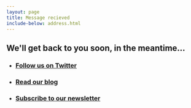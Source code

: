 ```yaml
---
layout: page
title: Message recieved
include-below: address.html
---
```


<h2 class="sub-heading sub-heading--centered">We'll get back to you soon, in the meantime...</h2>


<ul class="icon-list">
  <li class="icon-list__icon icon-list__icon--twitter"><a href="http://twitter.com/weareconvivio" target="_blank"><h3 class="icon-list__title">Follow us on Twitter</h3></a></li>
  <li class="icon-list__icon icon-list__icon--medium"><a href="http://blog.weareconvivio.com" target="_blank"><h3 class="icon-list__title">Read our blog</h3></a></li>
  <li class="icon-list__icon icon-list__icon--news"><a href="http://elevenses.weareconvivio.com/" target="_blank"><h3 class="icon-list__title">Subscribe to our newsletter</h3></a></li>
</ul>
